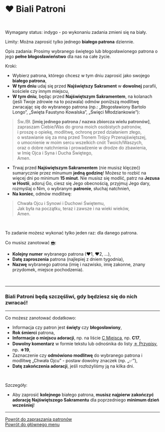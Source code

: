 # <span class="status status-list"><span class="status status-white">♥</span> Biali Patroni</span>
<br />

<span class="status status-title">Wymagany status:</span> <span class="status status-indigo">indygo</span> - po wykonaniu zadania zmieni się na <span class="status status-white">biały</span>.
<br />

<span class="status status-title">Limity:</span> Można zaprosić tylko jednego **białego patrona** dziennie.
<br />

<span class="status status-title">Opis zadania:</span> Prosimy wybranego świętego lub błogosławionego patrona o jego **pełne błogosławieństwo** dla nas na całe życie.
<br />

<span class="status status-title">Kroki:</span>
- Wybierz patrona, którego chcesz w tym dniu zaprosić jako swojego **białego patrona**,
- **W tym dniu** udaj się przed **Najświętszy Sakrament** w **dowolnej** parafii, kościele czy innym miejscu,
- **W tym dniu**, będąc przed **Najświętszym Sakramentem**, na kolanach (jeśli Twoje zdrowie na to pozwala) odmów poniższą modlitwę zwracając się do wybranego patrona (np.: „Błogosławiony Bartolo Longo”, „Święta Faustyno Kowalska”, „Święci Młodziankowie”):
> Św./Bł. **[imię jednego patrona / nazwa zbiorcza wielu patronów]**,  
> zapraszam Ciebie/Was do grona moich osobistych patronów,  
> i proszę o opiekę, modlitwę, ochronę przed działaniem złego,  
> o wstawianie się za mną przed Tronem Trójcy Przenajświętszej,  
> o umocnienie w moim sercu wszelkich cnót Twoich/Waszych,  
> oraz o dobre natchnienia i prowadzenie w drodze do zbawienia,  
> w Imię Ojca i Syna i Ducha Świętego,  
> Amen.  
- Trwaj przed **Najświętszym Sakramentem** (nie musisz klęczeć) sumarycznie przez minumum **jedną godzinę**! Możesz to rozbić na więcej dni po minimum **15 minut**. Nie musisz się modlić, patrz na **Jezusa w Hostii**, adoruj Go, ciesz się Jego obecnością, przyjmuj Jego dary, rozmyślaj o Nim, o wybranym **patronie**, słuchaj natchnień,
- **Na koniec**, odmów modlitwę:
> Chwała Ojcu i Synowi i Duchowi Świętemu,  
> Jak była na początku, teraz i zawsze i na wieki wieków,  
> Amen.

<br />

<span class="status status-title">To zadanie możesz wykonać tylko jeden raz:</span> dla danego patrona.
<br />

<span class="status status-title">Co musisz zanotować [🖶](wszystkie_materialy_do_pobrania.md#biali-patroni):</span>
- **Kolejny numer** wybranego patrona (♥1, ♥2, ...),
- **Datę zaproszenia** patrona (najlepiej z dniem tygodnia),
- **Nazwę** wybranego patrona (imię i nazwisko, imię zakonne, znany przydomek, miejsce pochodzenia).
<br />

---
### <div class="colored centered">Biali Patroni będą szczęśliwi, gdy będziesz się do nich zwracać!</div>

---
<span class="status status-title">Co możesz zanotować dodatkowo:</span>
- Informacja czy patron jest **święty** czy **błogosławiony**,
- **Rok śmierci** patrona,
- **Informacje o miejscu adoracji**, np. na liście [<span class="status status-list"><span class="status status-list">C</span> Miejsca</span>](miejsca.md), np. **C17**,
- **Dowolny komentarz** w formie tekstu lub odnośnika do listy [<span class="status status-list"><span class="status status-list">＊</span> Przypisy</span>](przypisy.md), np. **＊19**,
- Zaznaczenie czy **odmówiono modlitwę** do wybranego patrona i modlitwę „Chwała Ojcu” - postaw dowolny znaczek (np. „✅”),
- **Datę zakończenia adoracji**, jeśli rozłożyliśmy ją na kilka dni.
<br />

<span class="status status-title">Szczegóły:</span>
- Aby zaprosić **kolejnego** białego patrona, **musisz najpierw zakończyć adorację Najświętszego Sakramentu** dla poprzedniego **minimum dzień wcześniej**!

---
[Powrót do zapraszania patronów](jak_zapraszac_patronow.md)  
[Powrót do głównego menu](index.md)
